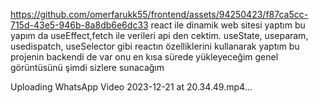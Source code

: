 
https://github.com/omerfarukk55/frontend/assets/94250423/f87ca5cc-715d-43e5-946b-8a8db6e6dc33
react ile dinamik web sitesi yaptım bu yapım da useEffect,fetch ile verileri api den cektim.  useState, useparam, usedispatch, useSelector gibi reactın özelliklerini kullanarak yaptım bu projenin backendi de var onu en kısa sürede  yükleyeceğim 
genel görüntüsünü şimdi sizlere sunacağım 







Uploading WhatsApp Video 2023-12-21 at 20.34.49.mp4…



